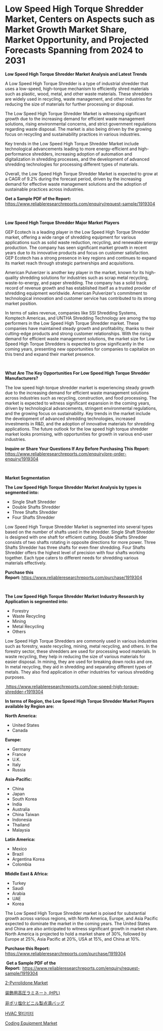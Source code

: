 <p><h1>Low Speed High Torque Shredder Market, Centers on Aspects such as Market Growth Market Share, Market Opportunity, and Projected Forecasts Spanning from 2024 to 2031</h1></p><p><strong>Low Speed High Torque Shredder Market Analysis and Latest Trends</strong></p>
<p><p>A Low Speed High Torque Shredder is a type of industrial shredder that uses a low-speed, high-torque mechanism to efficiently shred materials such as plastic, wood, metal, and other waste materials. These shredders are widely used in recycling, waste management, and other industries for reducing the size of materials for further processing or disposal.</p><p>The Low Speed High Torque Shredder Market is witnessing significant growth due to the increasing demand for efficient waste management solutions, rising environmental concerns, and strict government regulations regarding waste disposal. The market is also being driven by the growing focus on recycling and sustainability practices in various industries.</p><p>Key trends in the Low Speed High Torque Shredder Market include technological advancements leading to more energy-efficient and high-performance shredders, increasing adoption of automation and digitalization in shredding processes, and the development of advanced shredding technologies for processing different types of materials.</p><p>Overall, the Low Speed High Torque Shredder Market is expected to grow at a CAGR of 9.2% during the forecast period, driven by the increasing demand for effective waste management solutions and the adoption of sustainable practices across industries.</p></p>
<p><strong>Get a Sample PDF of the Report:&nbsp;</strong> <a href="https://www.reliableresearchreports.com/enquiry/request-sample/1919304">https://www.reliableresearchreports.com/enquiry/request-sample/1919304</a></p>
<p>&nbsp;</p>
<p><strong>Low Speed High Torque Shredder Major Market Players</strong></p>
<p><p>GEP Ecotech is a leading player in the Low Speed High Torque Shredder market, offering a wide range of shredding equipment for various applications such as solid waste reduction, recycling, and renewable energy production. The company has seen significant market growth in recent years due to its innovative products and focus on customer satisfaction. GEP Ecotech has a strong presence in key regions and continues to expand its market reach through strategic partnerships and acquisitions.</p><p>American Pulverizer is another key player in the market, known for its high-quality shredding solutions for industries such as scrap metal recycling, waste-to-energy, and paper shredding. The company has a solid track record of revenue growth and has established itself as a trusted provider of shredding equipment worldwide. American Pulverizer's commitment to technological innovation and customer service has contributed to its strong market position.</p><p>In terms of sales revenue, companies like SSI Shredding Systems, Komptech Americas, and UNTHA Shredding Technology are among the top performers in the Low Speed High Torque Shredder market. These companies have maintained steady growth and profitability, thanks to their cutting-edge products and strong customer relationships. With the rising demand for efficient waste management solutions, the market size for Low Speed High Torque Shredders is expected to grow significantly in the coming years, presenting new opportunities for companies to capitalize on this trend and expand their market presence.</p></p>
<p>&nbsp;</p>
<p><strong>What Are The Key Opportunities For Low Speed High Torque Shredder Manufacturers?</strong></p>
<p><p>The low speed high torque shredder market is experiencing steady growth due to the increasing demand for efficient waste management solutions across industries such as recycling, construction, and food processing. The market is expected to witness significant expansion in the coming years, driven by technological advancements, stringent environmental regulations, and the growing focus on sustainability. Key trends in the market include the development of advanced shredding technologies, increased investments in R&D, and the adoption of innovative materials for shredding applications. The future outlook for the low speed high torque shredder market looks promising, with opportunities for growth in various end-user industries.</p></p>
<p><strong>Inquire or Share Your Questions If Any Before Purchasing This Report:</strong> <a href="https://www.reliableresearchreports.com/enquiry/pre-order-enquiry/1919304">https://www.reliableresearchreports.com/enquiry/pre-order-enquiry/1919304</a></p>
<p>&nbsp;</p>
<p><strong>Market Segmentation</strong></p>
<p><strong>The Low Speed High Torque Shredder Market Analysis by types is segmented into:</strong></p>
<p><ul><li>Single Shaft Shredder</li><li>Double Shafts Shredder</li><li>Three Shafts Shredder</li><li>Four Shafts Shredder</li></ul></p>
<p><p>Low Speed High Torque Shredder Market is segmented into several types based on the number of shafts used in the shredder. Single Shaft Shredder is designed with one shaft for efficient cutting. Double Shafts Shredder consists of two shafts rotating in opposite directions for more power. Three Shafts Shredder has three shafts for even finer shredding. Four Shafts Shredder offers the highest level of precision with four shafts working together. Each type caters to different needs for shredding various materials effectively.</p></p>
<p><strong>Purchase this Report:&nbsp;</strong><a href="https://www.reliableresearchreports.com/purchase/1919304">https://www.reliableresearchreports.com/purchase/1919304</a></p>
<p>&nbsp;</p>
<p><strong>The Low Speed High Torque Shredder Market Industry Research by Application is segmented into:</strong></p>
<p><ul><li>Forestry</li><li>Waste Recycling</li><li>Mining</li><li>Metal Recycling</li><li>Others</li></ul></p>
<p><p>Low Speed High Torque Shredders are commonly used in various industries such as forestry, waste recycling, mining, metal recycling, and others. In the forestry sector, these shredders are used for processing wood materials. In waste recycling, they help in reducing the size of various materials for easier disposal. In mining, they are used for breaking down rocks and ore. In metal recycling, they aid in shredding and separating different types of metals. They also find application in other industries for various shredding purposes.</p></p>
<p><a href="https://www.reliableresearchreports.com/low-speed-high-torque-shredder-r1919304">&nbsp;https://www.reliableresearchreports.com/low-speed-high-torque-shredder-r1919304</a></p>
<p><strong>In terms of Region, the Low Speed High Torque Shredder Market Players available by Region are:</strong></p>
<p>
    <p> <strong> North America: </strong>
        <ul>
            <li>United States</li>
            <li>Canada</li>
        </ul>
        </p> 
    <p> <strong> Europe: </strong>
        <ul>
            <li>Germany</li>
            <li>France</li>
            <li>U.K.</li>
            <li>Italy</li>
            <li>Russia</li>
        </ul>
        </p> 
    <p> <strong> Asia-Pacific: </strong>
        <ul>
            <li>China</li>
            <li>Japan</li>
            <li>South Korea</li>
            <li>India</li>
            <li>Australia</li>
            <li>China Taiwan</li>
            <li>Indonesia</li>
            <li>Thailand</li>
            <li>Malaysia</li>
        </ul>
        </p> 
    <p> <strong> Latin America: </strong>
        <ul>
            <li>Mexico</li>
            <li>Brazil</li>
            <li>Argentina Korea</li>
            <li>Colombia</li>
        </ul>
        </p> 
    <p> <strong> Middle East & Africa: </strong>
        <ul>
            <li>Turkey</li>
            <li>Saudi</li>
            <li>Arabia</li>
            <li>UAE</li>
            <li>Korea</li>
        </ul>
    </p>
    </p>
<p><p>The Low Speed High Torque Shredder market is poised for substantial growth across various regions, with North America, Europe, and Asia Pacific expected to dominate the market in the coming years. The United States and China are also anticipated to witness significant growth in market share. North America is projected to hold a market share of 30%, followed by Europe at 25%, Asia Pacific at 20%, USA at 15%, and China at 10%.</p></p>
<p><strong>Purchase this Report: </strong><a href="https://www.reliableresearchreports.com/purchase/1919304">https://www.reliableresearchreports.com/purchase/1919304</a></p>
<p>&nbsp;<strong>Get a Sample PDF of the Report:&nbsp;&nbsp;</strong><a href="https://www.reliableresearchreports.com/enquiry/request-sample/1919304">https://www.reliableresearchreports.com/enquiry/request-sample/1919304</a></p>
<p><strong></strong></p>
<p><p><a href="https://www.linkedin.com/pulse/2-pyrrolidone-market-ndash-industry-trends-forecast-period-xeise">2-Pyrrolidone Market</a></p><p><a href="https://github.com/hardee896/Market-Research-Report-List-2/blob/main/2102741157899.md">装飾用高圧ラミネート (HPL)</a></p><p><a href="https://github.com/Andrewones2023/Market-Research-Report-List-1/blob/main/5487608157900.md">非ポリ塩化ビニル製点滴バッグ</a></p><p><a href="https://github.com/durgin521/Market-Research-Report-List-2/blob/main/9569496169393.md">HVAC 멀티미터</a></p><p><a href="https://github.com/fauzi1101fauzi/Market-Research-Report-List-1/blob/main/coding-equipment-market.md">Coding Equipment Market</a></p></p>